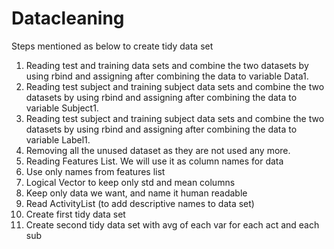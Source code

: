 Datacleaning
============
Steps mentioned as below to create tidy data set	
1) Reading test and training data sets and combine the two datasets by using rbind and assigning after combining the data to variable Data1.	
2) Reading test subject and training subject data sets and combine the two datasets by using rbind and assigning after combining the data to variable Subject1.		
3) Reading test subject and training subject data sets and combine the two datasets by using rbind and assigning after combining the data to variable Label1.	
4) Removing all the unused dataset as they are not used any more.	
5) Reading Features List. We will use it as column names for data	
6) Use only names from features list	
7) Logical Vector to keep only std and mean columns		
8) Keep only data we want, and name it human readable		
9) Read ActivityList (to add descriptive names to data set)		
10) Create first tidy data set		
11) Create second tidy data set with avg of each var for each act and each sub	

